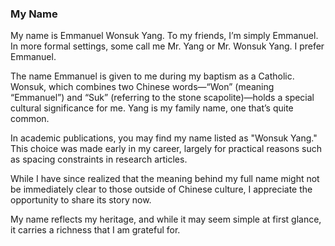 ### My Name
My name is Emmanuel Wonsuk Yang. To my friends, I’m simply Emmanuel. In more formal settings, some call me Mr. Yang or Mr. Wonsuk Yang. I prefer Emmanuel.

The name Emmanuel is given to me during my baptism as a Catholic. Wonsuk, which combines two Chinese words—“Won” (meaning “Emmanuel”) and “Suk” (referring to the stone scapolite)—holds a special cultural significance for me. Yang is my family name, one that’s quite common.

In academic publications, you may find my name listed as "Wonsuk Yang." This choice was made early in my career, largely for practical reasons such as spacing constraints in research articles.

While I have since realized that the meaning behind my full name might not be immediately clear to those outside of Chinese culture, I appreciate the opportunity to share its story now.

My name reflects my heritage, and while it may seem simple at first glance, it carries a richness that I am grateful for.


<!--
**emmanuel-stone/emmanuel-stone** is a ✨ _special_ ✨ repository because its `README.md` (this file) appears on your GitHub profile.

Here are some ideas to get you started:

- 🔭 I’m currently working on ...
- 🌱 I’m currently learning ...
- 👯 I’m looking to collaborate on ...
- 🤔 I’m looking for help with ...
- 💬 Ask me about ...
- 📫 How to reach me: ...
- 😄 Pronouns: ...
- ⚡ Fun fact: ...
-->
